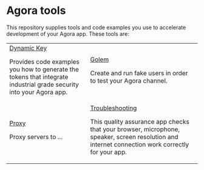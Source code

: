 
# Agora tools

This repository supplies tools and code examples you use to accelerate development of your Agora app. These tools are:

<table>
<tbody>
<tr>
<td><a href="DynamicKey/AgoraDynamicKey/README.md">Dynamic Key</a></br>

Provides code examples you how to generate the tokens that integrate industrial grade security into your Agora app.

</td>
<td><a href="Golem/README.md">Golem</a></br>

Create and run fake users in order to test your Agora channel.

</td>
</tr>
<tr>
<td><a href="Proxy/README.md">Proxy</a></br>

Proxy servers to ...

</td>
<td><a href="TroubleShooting/Agora-WebRTC-Troubleshooting/README.md">Troubleshooting</a></br>

This quality assurance app checks that your browser, microphone, speaker, screen resolution and internet connection work correctly for your app.

</td>
</tr>
</tbody>
</table>

